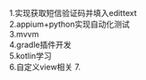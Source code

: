 1.实现获取短信验证码并填入edittext  
2.appium+python实现自动化测试  
3.mvvm  
4.gradle插件开发  
5.kotlin学习  
6.自定义view相关
7.
